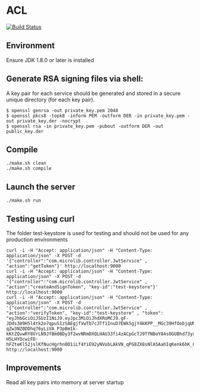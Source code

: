 # ACL

[![Build Status](https://travis-ci.org/microlib/acl.svg?branch=master)](https://travis-ci.org/microlib/acl)

## Environment

Ensure JDK 1.8.0 or later is installed

## Generate RSA signing files via shell:

A key pair for each service should be generated and stored in a secure unique directory (for each key pair).

```
$ openssl genrsa -out private_key.pem 2048
$ openssl pkcs8 -topk8 -inform PEM -outform DER -in private_key.pem -out private_key.der -nocrypt
$ openssl rsa -in private_key.pem -pubout -outform DER -out public_key.der

```

## Compile

```
./make.sh clean
./make.sh compile

```

## Launch the server

```
./make.sh run

```

## Testing using curl

The folder test-keystore is used for testing and should not be used for any production environments

```
curl -i -H "Accept: application/json" -H "Content-Type: application/json" -X POST -d '{"controller":"com.microlib.controller.JwtService" , "action":"getToken"}' http://localhost:9000
curl -i -H "Accept: application/json" -H "Content-Type: application/json" -X POST -d '{"controller":"com.microlib.controller.JwtService" , "action":"createAndSignToken", "key-id":"test-keystore"}' http://localhost:9000
curl -i -H "Accept: application/json" -H "Content-Type: application/json" -X POST -d '{"controller":"com.microlib.controller.JwtService" , "action":"verifyToken", "key-id":"test-keystore" , "token": "eyJhbGciOiJSUzI1NiJ9.eyJpc3MiOiJhdXRoMCJ9.gF-JDds389H5l4tk2o7qpuSIzSAEgjfVwTb7c3Tf1InuD7EWk5gjY4kKPP__MGc39HfOobjqUMsUFAJBAJYOJxKmfLMBCLr5TXMMeLcc3-qZw3NZ0DDhq76yLiVA_P3pBm1k-kKtZQvwRY8VrLN9JfBm0BDy3f2wvNRmDXQLHAU33fi4zACpGcTJ9TfNBoY84sOGUBhd73yxPLr4lBhYrFjcqGboZDNzg2LdisTVP1I_9KlHA4d8-H5LHYOcwiFD-hFZteKl52jslKfNucHgrhn0D1iLf4YiE92yNVobLAkVN_qPG8ZX8sNlA5AahIqKenk6hK_C0f1LTGzc6ZxXMA"}' http://localhost:9000

```

## Improvements

Read all key pairs into memory at server startup
